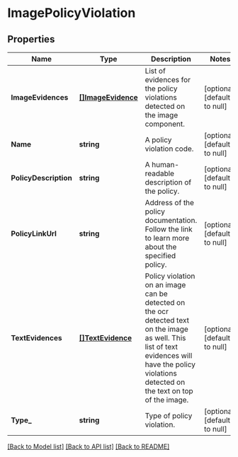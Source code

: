 # ImagePolicyViolation

## Properties
Name | Type | Description | Notes
------------ | ------------- | ------------- | -------------
**ImageEvidences** | [**[]ImageEvidence**](ImageEvidence.md) | List of evidences for the policy violations detected on the image component. | [optional] [default to null]
**Name** | **string** | A policy violation code. | [optional] [default to null]
**PolicyDescription** | **string** | A human-readable description of the policy. | [optional] [default to null]
**PolicyLinkUrl** | **string** | Address of the policy documentation. Follow the link to learn more about the specified policy. | [optional] [default to null]
**TextEvidences** | [**[]TextEvidence**](TextEvidence.md) | Policy violation on an image can be detected on the ocr detected text on the image as well. This list of text evidences will have the policy violations detected on the text on top of the image. | [optional] [default to null]
**Type_** | **string** | Type of policy violation. | [optional] [default to null]

[[Back to Model list]](../README.md#documentation-for-models) [[Back to API list]](../README.md#documentation-for-api-endpoints) [[Back to README]](../README.md)

